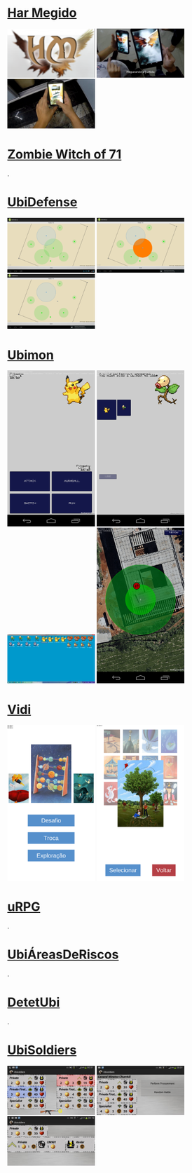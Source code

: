 [Har Megido](https://github.com/vvgaming/HarMegido)
===========

<img src="https://github.com/nuk/ubizen_games/raw/master/screens/HarMegido-logo.png" style="width: 200px;"/>
<img src="https://github.com/nuk/ubizen_games/raw/master/screens/Harmegido-s1.png" style="width: 200px;"/>
<img src="https://github.com/nuk/ubizen_games/raw/master/screens/Harmegido-s2.png" style="width: 200px;"/>

[Zombie Witch of 71](https://github.com/carlosbpf/ubigameszen)
===========
.

[UbiDefense](https://github.com/JorgeAndd/ubiDefense)
===========
<img src="https://github.com/nuk/ubizen_games/raw/master/screens/UbiDefense-s1.png" style="width: 200px;"/>
<img src="https://github.com/nuk/ubizen_games/raw/master/screens/UbiDefense-s2.png" style="width: 200px;"/>
<img src="https://github.com/nuk/ubizen_games/raw/master/screens/UbiDefense-s3.png" style="width: 200px;"/>

[Ubimon](https://github.com/lhsantos/ubimon)
===========
<img src="https://github.com/nuk/ubizen_games/raw/master/screens/ubimon-s1.png" style="width: 200px;"/>
<img src="https://github.com/nuk/ubizen_games/raw/master/screens/ubimon-s2.png" style="width: 200px;"/>
<img src="https://github.com/nuk/ubizen_games/raw/master/screens/ubimon-s3.png" style="width: 200px;"/>
<img src="https://github.com/nuk/ubizen_games/raw/master/screens/ubimon-s4.png" style="width: 200px;"/>

[Vidi](https://bitbucket.org/lucasncv/vidi)
===========
<img src="https://github.com/nuk/ubizen_games/raw/master/screens/vidi-s1.png" style="width: 200px;"/>
<img src="https://github.com/nuk/ubizen_games/raw/master/screens/vidi-s2.png" style="width: 200px;"/>

[uRPG](https://github.com/LBNunes/uRPG)
===========
.

[UbiÁreasDeRiscos](https://github.com/filipepontelima/UbiAreasdeRiscos)
===========
.

[DetetUbi](https://github.com/dedebf/DetetUbi)
===========
.

[UbiSoldiers](https://github.com/gobbisanches/ubisoldiers/wiki/UbiSoldiers)
===========
<img src="https://github.com/nuk/ubizen_games/raw/master/screens/ubisoldiers-s1.png" style="width: 200px;"/>
<img src="https://github.com/nuk/ubizen_games/raw/master/screens/ubisoldiers-s2.png" style="width: 200px;"/>
<img src="https://github.com/nuk/ubizen_games/raw/master/screens/ubisoldiers-s3.png" style="width: 200px;"/>
